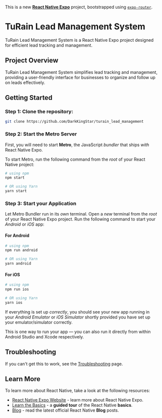 This is a new [**React Native Expo**](https://expo.dev) project, bootstrapped using [`expo-router`](https://docs.expo.dev/router/introduction/).

# TuRain Lead Management System

TuRain Lead Management System is a React Native Expo project designed for efficient lead tracking and management.

## Project Overview

TuRain Lead Management System simplifies lead tracking and management, providing a user-friendly interface for businesses to organize and follow up on leads effectively.

## Getting Started 

### Step 1: Clone the repository:

```bash
git clone https://github.com/DarkKingStar/turain_lead_management
```


### Step 2: Start the Metro Server

First, you will need to start **Metro**, the JavaScript _bundler_ that ships _with_ React Native Expo.

To start Metro, run the following command from the _root_ of your React Native project:

```bash
# using npm
npm start

# OR using Yarn
yarn start
```

### Step 3: Start your Application

Let Metro Bundler run in its _own_ terminal. Open a _new_ terminal from the _root_ of your React Native Expo project. Run the following command to start your _Android_ or _iOS_ app:

#### For Android

```bash
# using npm
npm run android

# OR using Yarn
yarn android
```

#### For iOS

```bash
# using npm
npm run ios

# OR using Yarn
yarn ios
```

If everything is set up _correctly_, you should see your new app running in your _Android Emulator_ or _iOS Simulator_ shortly provided you have set up your emulator/simulator correctly.

This is one way to run your app — you can also run it directly from within Android Studio and Xcode respectively.

## Troubleshooting

If you can't get this to work, see the [Troubleshooting](https://expo.dev/docs/troubleshooting) page.

## Learn More

To learn more about React Native, take a look at the following resources:

- [React Native Expo Website](https://expo.dev) - learn more about React Native Expo.
- [Learn the Basics](https://expo.dev/docs/getting-started) - a **guided tour** of the React Native **basics**.
- [Blog](https://expo.dev/blog) - read the latest official React Native **Blog** posts.
